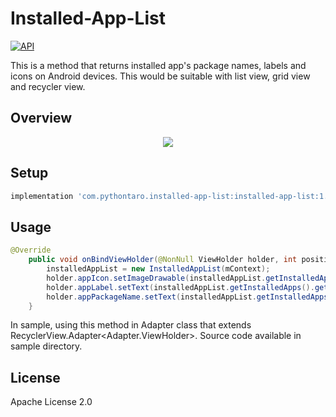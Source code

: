 # Installed-App-List
[![API](https://img.shields.io/badge/API-19%2B-brightgreen.svg?style=flat)](https://android-arsenal.com/api?level=19)

This is a method that returns installed app's package names, labels and icons on Android devices. This would be suitable with list view, grid view and recycler view.

## Overview

<p align = "center">
  <img src="https://user-images.githubusercontent.com/59742125/91056577-28f2c080-e5f4-11ea-8234-62b808f76115.gif"/>
</p>

## Setup
```gradle
implementation 'com.pythontaro.installed-app-list:installed-app-list:1.0.0'
```

## Usage

```java
@Override
    public void onBindViewHolder(@NonNull ViewHolder holder, int position) {
        installedAppList = new InstalledAppList(mContext);
        holder.appIcon.setImageDrawable(installedAppList.getInstalledApps().get(position).appIcon);
        holder.appLabel.setText(installedAppList.getInstalledApps().get(position).appLabel);
        holder.appPackageName.setText(installedAppList.getInstalledApps().get(position).packageName);
    }
```
In sample, using this method in Adapter class that extends RecyclerView.Adapter<Adapter.ViewHolder>.
Source code available in sample directory.

## License
Apache License 2.0
